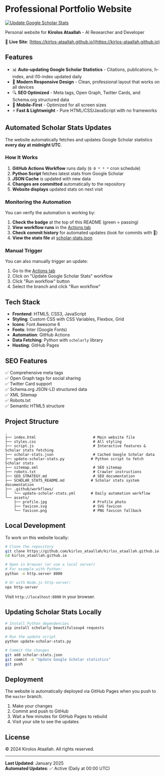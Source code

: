 # Professional Portfolio Website

[![Update Google Scholar Stats](https://github.com/kirlos_ataallah/kirlos_ataallah.github.io/actions/workflows/update-scholar-stats.yml/badge.svg)](https://github.com/kirlos_ataallah/kirlos_ataallah.github.io/actions/workflows/update-scholar-stats.yml)

Personal website for **Kirolos Ataallah** - AI Researcher and Developer

🔗 **Live Site**: [https://kirlos-ataallah.github.io](https://kirlos-ataallah.github.io)

## Features

- 📊 **Auto-updating Google Scholar Statistics** - Citations, publications, h-index, and i10-index updated daily
- 🎨 **Modern Responsive Design** - Clean, professional layout that works on all devices
- 🔍 **SEO Optimized** - Meta tags, Open Graph, Twitter Cards, and Schema.org structured data
- 📱 **Mobile-First** - Optimized for all screen sizes
- ⚡ **Fast & Lightweight** - Pure HTML/CSS/JavaScript with no frameworks

## Automated Scholar Stats Updates

The website automatically fetches and updates Google Scholar statistics **every day at midnight UTC**.

### How It Works

1. **GitHub Actions Workflow** runs daily (`0 0 * * *` cron schedule)
2. **Python Script** fetches latest stats from Google Scholar
3. **JSON Cache** is updated with new data
4. **Changes are committed** automatically to the repository
5. **Website displays** updated stats on next visit

### Monitoring the Automation

You can verify the automation is working by:

1. **Check the badge** at the top of this README (green = passing)
2. **View workflow runs** in the [Actions tab](https://github.com/kirlos_ataallah/kirlos_ataallah.github.io/actions/workflows/update-scholar-stats.yml)
3. **Check commit history** for automated updates (look for commits with 🤖)
4. **View the stats file** at [scholar-stats.json](scholar-stats.json)

### Manual Trigger

You can also manually trigger an update:

1. Go to the [Actions tab](https://github.com/kirlos_ataallah/kirlos_ataallah.github.io/actions)
2. Click on "Update Google Scholar Stats" workflow
3. Click "Run workflow" button
4. Select the branch and click "Run workflow"

## Tech Stack

- **Frontend**: HTML5, CSS3, JavaScript
- **Styling**: Custom CSS with CSS Variables, Flexbox, Grid
- **Icons**: Font Awesome 6
- **Fonts**: Inter (Google Fonts)
- **Automation**: GitHub Actions
- **Data Fetching**: Python with `scholarly` library
- **Hosting**: GitHub Pages

## SEO Features

✅ Comprehensive meta tags  
✅ Open Graph tags for social sharing  
✅ Twitter Card support  
✅ Schema.org JSON-LD structured data  
✅ XML Sitemap  
✅ Robots.txt  
✅ Semantic HTML5 structure

## Project Structure

```
.
├── index.html                          # Main website file
├── styles.css                          # All styling
├── script.js                           # Interactive features & Scholar stats fetching
├── scholar-stats.json                  # Cached Google Scholar data
├── update-scholar-stats.py            # Python script to fetch Scholar stats
├── sitemap.xml                         # SEO sitemap
├── robots.txt                          # Crawler instructions
├── SEO_STRATEGY.md                     # SEO documentation
├── SCHOLAR_STATS_README.md            # Scholar stats system documentation
├── .github/workflows/
│   └── update-scholar-stats.yml       # Daily automation workflow
└── assets/
    ├── profile.jpg                     # Profile photo
    ├── favicon.svg                     # SVG favicon
    └── favicon.png                     # PNG favicon fallback
```

## Local Development

To work on this website locally:

```bash
# Clone the repository
git clone https://github.com/kirlos_ataallah/kirlos_ataallah.github.io.git
cd kirlos_ataallah.github.io

# Open in browser (or use a local server)
# For example with Python:
python -m http.server 8000

# Or with Node.js http-server:
npx http-server
```

Visit `http://localhost:8000` in your browser.

## Updating Scholar Stats Locally

```bash
# Install Python dependencies
pip install scholarly beautifulsoup4 requests

# Run the update script
python update-scholar-stats.py

# Commit the changes
git add scholar-stats.json
git commit -m "Update Google Scholar statistics"
git push
```

## Deployment

The website is automatically deployed via GitHub Pages when you push to the `master` branch.

1. Make your changes
2. Commit and push to GitHub
3. Wait a few minutes for GitHub Pages to rebuild
4. Visit your site to see the updates

## License

© 2024 Kirolos Ataallah. All rights reserved.

---

**Last Updated**: January 2025  
**Automated Updates**: ✅ Active (Daily at 00:00 UTC)

